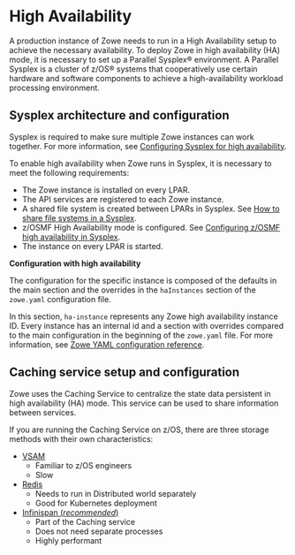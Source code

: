 # High Availability

A production instance of Zowe needs to run in a High Availability setup to achieve the necessary availability.
To deploy Zowe in high availability (HA) mode, it is necessary to set up a Parallel Sysplex® environment. A Parallel Sysplex is a cluster of z/OS® systems that cooperatively use certain hardware and software components to achieve a high-availability workload processing environment.

## Sysplex architecture and configuration

Sysplex is required to make sure multiple Zowe instances can work together. For more information, see [Configuring Sysplex for high availability](../user-guide/configure-sysplex).

To enable high availability when Zowe runs in Sysplex, it is necessary to meet the following requirements:

- The Zowe instance is installed on every LPAR.
- The API services are registered to each Zowe instance.
- A shared file system is created between LPARs in Sysplex. See [How to share file systems in a Sysplex](https://www.ibm.com/docs/en/zos/2.4.0?topic=planning-sharing-file-systems-in-sysplex).
- z/OSMF High Availability mode is configured. See [Configuring z/OSMF high availability in Sysplex](../user-guide/systemrequirements-zosmf-ha).
- The instance on every LPAR is started.

**Configuration with high availability**

The configuration for the specific instance is composed of the defaults in the main section and the overrides in the `haInstances` section of the `zowe.yaml` configuration file.

In this section, `ha-instance` represents any Zowe high availability instance ID. Every instance has an internal id and a section with overrides compared to the main configuration in the beginning of the `zowe.yaml` file. For more information, see [Zowe YAML configuration reference](../appendix/zowe-yaml-configuration#yaml-configurations---hainstances).

## Caching service setup and configuration

Zowe uses the Caching Service to centralize the state data persistent in high availability (HA) mode. This service can be used to share information between services.

If you are running the Caching Service on z/OS, there are three storage methods with their own characteristics:

- [VSAM](../user-guide/configure-caching-service-ha)
    - Familiar to z/OS engineers
    - Slow
- [Redis](../extend/extend-apiml/api-mediation-redis#redis-configuration)
    - Needs to run in Distributed world separately
    - Good for Kubernetes deployment
- [Infinispan (*recommended*)](../extend/extend-apiml/api-mediation-infinispan#infinispan-configuration)
    - Part of the Caching service
    - Does not need separate processes
    - Highly performant

